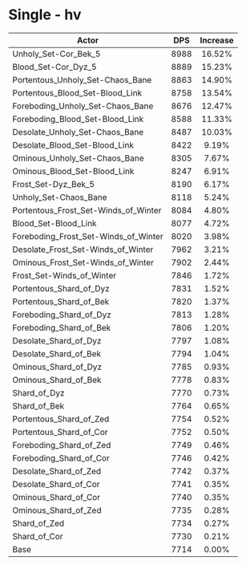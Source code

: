 # Single - hv
| Actor | DPS | Increase |
|---|:---:|:---:|
|Unholy_Set-Cor_Bek_5|8988|16.52%|
|Blood_Set-Cor_Dyz_5|8889|15.23%|
|Portentous_Unholy_Set-Chaos_Bane|8863|14.90%|
|Portentous_Blood_Set-Blood_Link|8758|13.54%|
|Foreboding_Unholy_Set-Chaos_Bane|8676|12.47%|
|Foreboding_Blood_Set-Blood_Link|8588|11.33%|
|Desolate_Unholy_Set-Chaos_Bane|8487|10.03%|
|Desolate_Blood_Set-Blood_Link|8422|9.19%|
|Ominous_Unholy_Set-Chaos_Bane|8305|7.67%|
|Ominous_Blood_Set-Blood_Link|8247|6.91%|
|Frost_Set-Dyz_Bek_5|8190|6.17%|
|Unholy_Set-Chaos_Bane|8118|5.24%|
|Portentous_Frost_Set-Winds_of_Winter|8084|4.80%|
|Blood_Set-Blood_Link|8077|4.72%|
|Foreboding_Frost_Set-Winds_of_Winter|8020|3.98%|
|Desolate_Frost_Set-Winds_of_Winter|7962|3.21%|
|Ominous_Frost_Set-Winds_of_Winter|7902|2.44%|
|Frost_Set-Winds_of_Winter|7846|1.72%|
|Portentous_Shard_of_Dyz|7831|1.52%|
|Portentous_Shard_of_Bek|7820|1.37%|
|Foreboding_Shard_of_Dyz|7813|1.28%|
|Foreboding_Shard_of_Bek|7806|1.20%|
|Desolate_Shard_of_Dyz|7797|1.08%|
|Desolate_Shard_of_Bek|7794|1.04%|
|Ominous_Shard_of_Dyz|7785|0.93%|
|Ominous_Shard_of_Bek|7778|0.83%|
|Shard_of_Dyz|7770|0.73%|
|Shard_of_Bek|7764|0.65%|
|Portentous_Shard_of_Zed|7754|0.52%|
|Portentous_Shard_of_Cor|7752|0.50%|
|Foreboding_Shard_of_Zed|7749|0.46%|
|Foreboding_Shard_of_Cor|7746|0.42%|
|Desolate_Shard_of_Zed|7742|0.37%|
|Desolate_Shard_of_Cor|7741|0.35%|
|Ominous_Shard_of_Cor|7740|0.35%|
|Ominous_Shard_of_Zed|7735|0.28%|
|Shard_of_Zed|7734|0.27%|
|Shard_of_Cor|7730|0.21%|
|Base|7714|0.00%|
